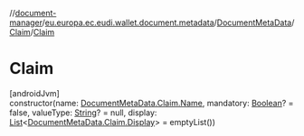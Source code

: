 //[document-manager](../../../../index.md)/[eu.europa.ec.eudi.wallet.document.metadata](../../index.md)/[DocumentMetaData](../index.md)/[Claim](index.md)/[Claim](-claim.md)

# Claim

[androidJvm]\
constructor(name: [DocumentMetaData.Claim.Name](-name/index.md), mandatory: [Boolean](https://kotlinlang.org/api/latest/jvm/stdlib/kotlin-stdlib/kotlin/-boolean/index.html)? = false, valueType: [String](https://kotlinlang.org/api/latest/jvm/stdlib/kotlin-stdlib/kotlin/-string/index.html)? = null, display: [List](https://kotlinlang.org/api/latest/jvm/stdlib/kotlin-stdlib/kotlin.collections/-list/index.html)&lt;[DocumentMetaData.Claim.Display](-display/index.md)&gt; = emptyList())
